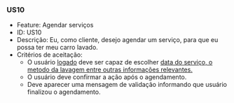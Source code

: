 ### US10

- Feature: Agendar serviços
- ID: US10
- Descrição: Eu, como cliente, desejo agendar um serviço, para que eu possa ter meu carro lavado.
- Critérios de aceitação:
    *  O usuário <a href="../../diagramas/casosDeUso/UC11">logado</a>  deve ser capaz de escolher <a href="../../diagramas/casosDeUso/UC13">data do serviço, o metodo da lavagem entre outras informações relevantes.</a>
    *  O usuário deve confirmar a ação após o agendamento.
    *  Deve  aparecer uma mensagem de validação informando que usuário finalizou o agendamento.
  